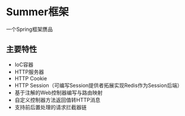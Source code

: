 # Summer框架
一个Spring框架赝品

## 主要特性
- IoC容器
- HTTP服务器
- HTTP Cookie
- HTTP Session（可编写Session提供者拓展实现Redis作为Session后端）
- 基于注解的Web控制器编写与路由映射
- 自定义控制器方法返回值转HTTP消息
- 支持前后置处理的请求拦截器链

